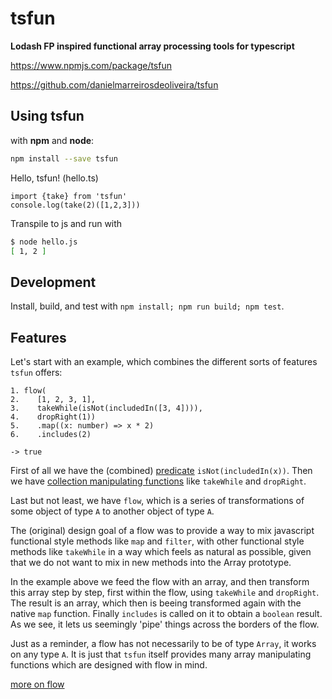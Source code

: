 # tsfun

**Lodash FP inspired functional array processing tools for typescript**

https://www.npmjs.com/package/tsfun

https://github.com/danielmarreirosdeoliveira/tsfun

## Using tsfun

with **npm** and **node**:

```bash
npm install --save tsfun
```

Hello, tsfun! (hello.ts)

```
import {take} from 'tsfun'
console.log(take(2)([1,2,3]))
```

Transpile to js and run with 

```bash
$ node hello.js
[ 1, 2 ]
```

## Development

Install, build, and test with `npm install; npm run build; npm test`.

## Features

Let's start with an example, which combines the different sorts of features `tsfun`
offers:

```
1. flow(
2.    [1, 2, 3, 1],
3.    takeWhile(isNot(includedIn([3, 4]))),
4.    dropRight(1))
5.    .map((x: number) => x * 2)
6.    .includes(2)
    
-> true
```

First of all we have the (combined) 
[predicate](https://github.com/danielmarreirosdeoliveira/tsfun/blob/master/doc/predicates.md) 
`isNot(includedIn(x))`. Then we have
[collection manipulating functions](https://github.com/danielmarreirosdeoliveira/tsfun/blob/master/doc/coll.md) 
like `takeWhile` and `dropRight`. 

Last but not least, we have `flow`, which 
is a series of transformations of some object of type `A` to another object 
of type `A`.

The  (original) design goal of a flow was to provide a way to mix javascript functional style
methods like `map` and `filter`, with other functional style methods like `takeWhile` 
in a way which feels as natural as possible, given that we do not want to mix in new methods
into the Array prototype.

In the example above we feed the flow with an array, and then transform this array step
by step, first within the flow, using `takeWhile` and `dropRight`. The result is an array,
which then is beeing transformed again with the native `map` function. Finally `includes`
is called on it to obtain a `boolean` result. As we see, it lets us seemingly 'pipe'
things across the borders of the flow.

Just as a reminder, a flow has not necessarily to be of type `Array`, it works on any
type `A`. It is just that `tsfun` itself provides many array manipulating functions which
are designed with flow in mind. 

[more on flow](https://github.com/danielmarreirosdeoliveira/tsfun/blob/master/doc/flow.md)




